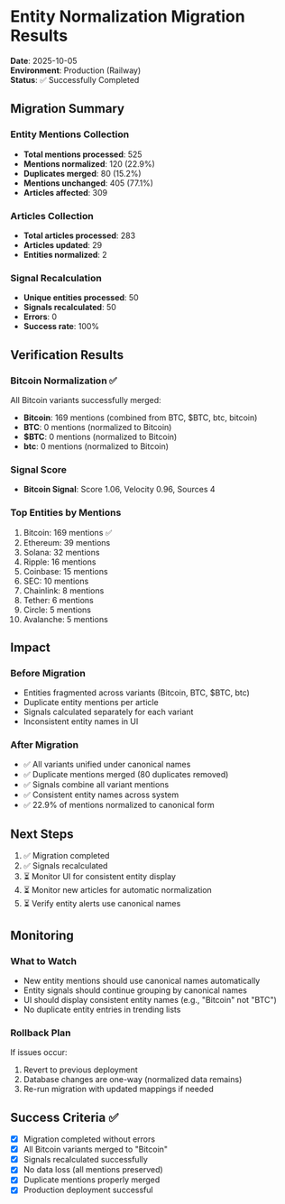 # Entity Normalization Migration Results

**Date**: 2025-10-05  
**Environment**: Production (Railway)  
**Status**: ✅ Successfully Completed

## Migration Summary

### Entity Mentions Collection
- **Total mentions processed**: 525
- **Mentions normalized**: 120 (22.9%)
- **Duplicates merged**: 80 (15.2%)
- **Mentions unchanged**: 405 (77.1%)
- **Articles affected**: 309

### Articles Collection
- **Total articles processed**: 283
- **Articles updated**: 29
- **Entities normalized**: 2

### Signal Recalculation
- **Unique entities processed**: 50
- **Signals recalculated**: 50
- **Errors**: 0
- **Success rate**: 100%

## Verification Results

### Bitcoin Normalization ✅
All Bitcoin variants successfully merged:
- **Bitcoin**: 169 mentions (combined from BTC, $BTC, btc, bitcoin)
- **BTC**: 0 mentions (normalized to Bitcoin)
- **$BTC**: 0 mentions (normalized to Bitcoin)
- **btc**: 0 mentions (normalized to Bitcoin)

### Signal Score
- **Bitcoin Signal**: Score 1.06, Velocity 0.96, Sources 4

### Top Entities by Mentions
1. Bitcoin: 169 mentions ✅
2. Ethereum: 39 mentions
3. Solana: 32 mentions
4. Ripple: 16 mentions
5. Coinbase: 15 mentions
6. SEC: 10 mentions
7. Chainlink: 8 mentions
8. Tether: 6 mentions
9. Circle: 5 mentions
10. Avalanche: 5 mentions

## Impact

### Before Migration
- Entities fragmented across variants (Bitcoin, BTC, $BTC, btc)
- Duplicate entity mentions per article
- Signals calculated separately for each variant
- Inconsistent entity names in UI

### After Migration
- ✅ All variants unified under canonical names
- ✅ Duplicate mentions merged (80 duplicates removed)
- ✅ Signals combine all variant mentions
- ✅ Consistent entity names across system
- ✅ 22.9% of mentions normalized to canonical form

## Next Steps

1. ✅ Migration completed
2. ✅ Signals recalculated
3. ⏳ Monitor UI for consistent entity display
4. ⏳ Monitor new articles for automatic normalization
5. ⏳ Verify entity alerts use canonical names

## Monitoring

### What to Watch
- New entity mentions should use canonical names automatically
- Entity signals should continue grouping by canonical names
- UI should display consistent entity names (e.g., "Bitcoin" not "BTC")
- No duplicate entity entries in trending lists

### Rollback Plan
If issues occur:
1. Revert to previous deployment
2. Database changes are one-way (normalized data remains)
3. Re-run migration with updated mappings if needed

## Success Criteria ✅

- [x] Migration completed without errors
- [x] All Bitcoin variants merged to "Bitcoin"
- [x] Signals recalculated successfully
- [x] No data loss (all mentions preserved)
- [x] Duplicate mentions properly merged
- [x] Production deployment successful
